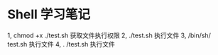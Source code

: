 # Shell 学习笔记
1, chmod +x ./test.sh 获取文件执行权限
2, ./test.sh 执行文件
3, /bin/sh/ test.sh 执行文件
4, . /test.sh 执行文件

